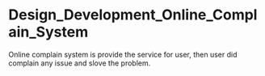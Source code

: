 # Design_Development_Online_Complain_System
Online complain system is provide the service for user, then user  did complain any issue and slove the problem. 
